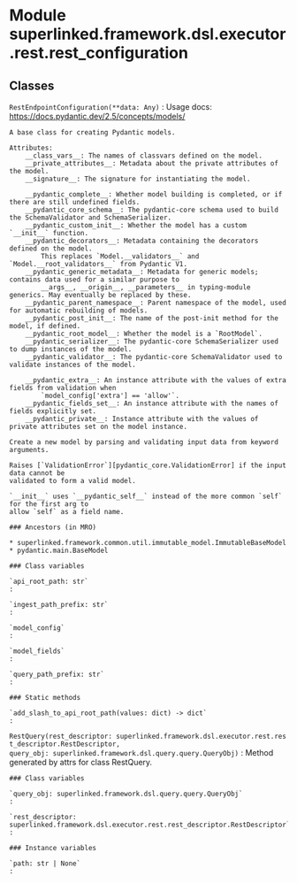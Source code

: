 Module superlinked.framework.dsl.executor.rest.rest_configuration
=================================================================

Classes
-------

`RestEndpointConfiguration(**data: Any)`
:   Usage docs: https://docs.pydantic.dev/2.5/concepts/models/
    
    A base class for creating Pydantic models.
    
    Attributes:
        __class_vars__: The names of classvars defined on the model.
        __private_attributes__: Metadata about the private attributes of the model.
        __signature__: The signature for instantiating the model.
    
        __pydantic_complete__: Whether model building is completed, or if there are still undefined fields.
        __pydantic_core_schema__: The pydantic-core schema used to build the SchemaValidator and SchemaSerializer.
        __pydantic_custom_init__: Whether the model has a custom `__init__` function.
        __pydantic_decorators__: Metadata containing the decorators defined on the model.
            This replaces `Model.__validators__` and `Model.__root_validators__` from Pydantic V1.
        __pydantic_generic_metadata__: Metadata for generic models; contains data used for a similar purpose to
            __args__, __origin__, __parameters__ in typing-module generics. May eventually be replaced by these.
        __pydantic_parent_namespace__: Parent namespace of the model, used for automatic rebuilding of models.
        __pydantic_post_init__: The name of the post-init method for the model, if defined.
        __pydantic_root_model__: Whether the model is a `RootModel`.
        __pydantic_serializer__: The pydantic-core SchemaSerializer used to dump instances of the model.
        __pydantic_validator__: The pydantic-core SchemaValidator used to validate instances of the model.
    
        __pydantic_extra__: An instance attribute with the values of extra fields from validation when
            `model_config['extra'] == 'allow'`.
        __pydantic_fields_set__: An instance attribute with the names of fields explicitly set.
        __pydantic_private__: Instance attribute with the values of private attributes set on the model instance.
    
    Create a new model by parsing and validating input data from keyword arguments.
    
    Raises [`ValidationError`][pydantic_core.ValidationError] if the input data cannot be
    validated to form a valid model.
    
    `__init__` uses `__pydantic_self__` instead of the more common `self` for the first arg to
    allow `self` as a field name.

    ### Ancestors (in MRO)

    * superlinked.framework.common.util.immutable_model.ImmutableBaseModel
    * pydantic.main.BaseModel

    ### Class variables

    `api_root_path: str`
    :

    `ingest_path_prefix: str`
    :

    `model_config`
    :

    `model_fields`
    :

    `query_path_prefix: str`
    :

    ### Static methods

    `add_slash_to_api_root_path(values: dict) ‑> dict`
    :

`RestQuery(rest_descriptor: superlinked.framework.dsl.executor.rest.rest_descriptor.RestDescriptor, query_obj: superlinked.framework.dsl.query.query.QueryObj)`
:   Method generated by attrs for class RestQuery.

    ### Class variables

    `query_obj: superlinked.framework.dsl.query.query.QueryObj`
    :

    `rest_descriptor: superlinked.framework.dsl.executor.rest.rest_descriptor.RestDescriptor`
    :

    ### Instance variables

    `path: str | None`
    :